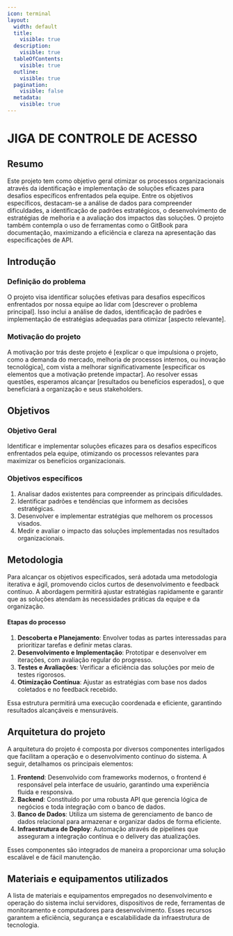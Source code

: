 ```yaml
---
icon: terminal
layout:
  width: default
  title:
    visible: true
  description:
    visible: true
  tableOfContents:
    visible: true
  outline:
    visible: true
  pagination:
    visible: false
  metadata:
    visible: true
---
```


# JIGA DE CONTROLE DE ACESSO

## Resumo

Este projeto tem como objetivo geral otimizar os processos organizacionais através da identificação e implementação de soluções eficazes para desafios específicos enfrentados pela equipe. Entre os objetivos específicos, destacam-se a análise de dados para compreender dificuldades, a identificação de padrões estratégicos, o desenvolvimento de estratégias de melhoria e a avaliação dos impactos das soluções. O projeto também contempla o uso de ferramentas como o GitBook para documentação, maximizando a eficiência e clareza na apresentação das especificações de API.

## Introdução

### Definição do problema

O projeto visa identificar soluções efetivas para desafios específicos enfrentados por nossa equipe ao lidar com \[descrever o problema principal]. Isso inclui a análise de dados, identificação de padrões e implementação de estratégias adequadas para otimizar \[aspecto relevante].

### Motivação do projeto

A motivação por trás deste projeto é \[explicar o que impulsiona o projeto, como a demanda do mercado, melhoria de processos internos, ou inovação tecnológica], com vista a melhorar significativamente \[especificar os elementos que a motivação pretende impactar]. Ao resolver essas questões, esperamos alcançar \[resultados ou benefícios esperados], o que beneficiará a organização e seus stakeholders.

## Objetivos

### Objetivo Geral

Identificar e implementar soluções eficazes para os desafios específicos enfrentados pela equipe, otimizando os processos relevantes para maximizar os benefícios organizacionais.

### Objetivos específicos

1. Analisar dados existentes para compreender as principais dificuldades.
2. Identificar padrões e tendências que informem as decisões estratégicas.
3. Desenvolver e implementar estratégias que melhorem os processos visados.
4. Medir e avaliar o impacto das soluções implementadas nos resultados organizacionais.

## Metodologia

Para alcançar os objetivos especificados, será adotada uma metodologia iterativa e ágil, promovendo ciclos curtos de desenvolvimento e feedback contínuo. A abordagem permitirá ajustar estratégias rapidamente e garantir que as soluções atendam às necessidades práticas da equipe e da organização.

#### Etapas do processo

1. **Descoberta e Planejamento**: Envolver todas as partes interessadas para prioritizar tarefas e definir metas claras.
2. **Desenvolvimento e Implementação**: Prototipar e desenvolver em iterações, com avaliação regular do progresso.
3. **Testes e Avaliações**: Verificar a eficiência das soluções por meio de testes rigorosos.
4. **Otimização Contínua**: Ajustar as estratégias com base nos dados coletados e no feedback recebido.

Essa estrutura permitirá uma execução coordenada e eficiente, garantindo resultados alcançáveis e mensuráveis.

## Arquitetura do projeto

A arquitetura do projeto é composta por diversos componentes interligados que facilitam a operação e o desenvolvimento contínuo do sistema. A seguir, detalhamos os principais elementos:

1. **Frontend**: Desenvolvido com frameworks modernos, o frontend é responsável pela interface de usuário, garantindo uma experiência fluida e responsiva.
2. **Backend**: Constituído por uma robusta API que gerencia lógica de negócios e toda integração com o banco de dados.
3. **Banco de Dados**: Utiliza um sistema de gerenciamento de banco de dados relacional para armazenar e organizar dados de forma eficiente.
4. **Infraestrutura de Deploy**: Automação através de pipelines que asseguram a integração contínua e o delivery das atualizações.

Esses componentes são integrados de maneira a proporcionar uma solução escalável e de fácil manutenção.

## Materiais e equipamentos utilizados

A lista de materiais e equipamentos empregados no desenvolvimento e operação do sistema inclui servidores, dispositivos de rede, ferramentas de monitoramento e computadores para desenvolvimento. Esses recursos garantem a eficiência, segurança e escalabilidade da infraestrutura de tecnologia.
